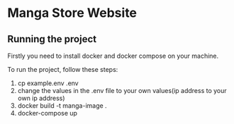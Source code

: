 # Manga Store Website

## Running the project
Firstly you need to install docker and docker compose on your machine.

To run the project, follow these steps:
1. cp example.env .env
2. change the values in the .env file to your own values(ip address to your own ip address)
3. docker build -t manga-image .
4. docker-compose up